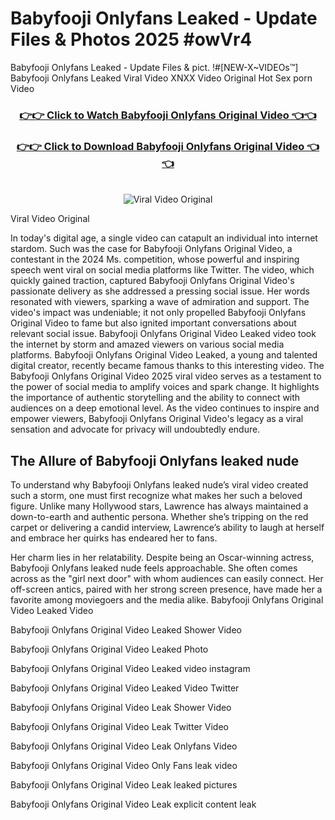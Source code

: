 # Babyfooji Onlyfans Leaked - Update Files & Photos 2025 #owVr4

Babyfooji Onlyfans Leaked - Update Files & pict. !#[NEW-X~VIDEOs™] Babyfooji Onlyfans Leaked Viral Video XNXX Video Original Hot Sex porn Video
<br>
<div align="center">
<h3><a href="https://links2leaks.com?utm_source=babyfooji&utm_medium=gitlong" rel="nofollow">👉👉 Click to Watch Babyfooji Onlyfans Original Video 👈👈</a></h3>
<h3><a href="https://links2leaks.com?utm_source=babyfooji&utm_medium=gitlong" rel="nofollow">👉👉 Click to Download Babyfooji Onlyfans Original Video 👈👈</a></h3>
<br>
<a href="https://links2leaks.com?utm_source=babyfooji&utm_medium=gitlong" rel="nofollow"><img src="https://i.ibb.co/Gkj2r4b/banner.png" alt="Viral Video Original" style="max-width: 100%; display: inline-block;" data-target="animated-image.originalImage"></a>
</div>

Viral Video Original

In today's digital age, a single video can catapult an individual into internet stardom. Such was the case for Babyfooji Onlyfans Original Video, a contestant in the 2024 Ms. competition, whose powerful and inspiring speech went viral on social media platforms like Twitter.
The video, which quickly gained traction, captured Babyfooji Onlyfans Original Video's passionate delivery as she addressed a pressing social issue. Her words resonated with viewers, sparking a wave of admiration and support. The video's impact was undeniable; it not only propelled Babyfooji Onlyfans Original Video to fame but also ignited important conversations about relevant social issue.
Babyfooji Onlyfans Original Video Leaked video took the internet by storm and amazed viewers on various social media platforms. Babyfooji Onlyfans Original Video Leaked, a young and talented digital creator, recently became famous thanks to this interesting video.
The Babyfooji Onlyfans Original Video 2025 viral video serves as a testament to the power of social media to amplify voices and spark change. It highlights the importance of authentic storytelling and the ability to connect with audiences on a deep emotional level. As the video continues to inspire and empower viewers, Babyfooji Onlyfans Original Video's legacy as a viral sensation and advocate for privacy will undoubtedly endure.

<h2>The Allure of Babyfooji Onlyfans leaked nude</h2>


To understand why Babyfooji Onlyfans leaked nude’s viral video created such a storm, one must first recognize what makes her such a beloved figure. Unlike many Hollywood stars, Lawrence has always maintained a down-to-earth and authentic persona. Whether she’s tripping on the red carpet or delivering a candid interview, Lawrence’s ability to laugh at herself and embrace her quirks has endeared her to fans.

Her charm lies in her relatability. Despite being an Oscar-winning actress, Babyfooji Onlyfans leaked nude feels approachable. She often comes across as the "girl next door" with whom audiences can easily connect. Her off-screen antics, paired with her strong screen presence, have made her a favorite among moviegoers and the media alike.
Babyfooji Onlyfans Original Video Leaked Video

Babyfooji Onlyfans Original Video Leaked Shower Video

Babyfooji Onlyfans Original Video Leaked Photo

Babyfooji Onlyfans Original Video Leaked video instagram

Babyfooji Onlyfans Original Video Leaked Video Twitter

Babyfooji Onlyfans Original Video Leak Shower Video

Babyfooji Onlyfans Original Video Leak Twitter Video

Babyfooji Onlyfans Original Video Leak Onlyfans Video

Babyfooji Onlyfans Original Video Only Fans leak video

Babyfooji Onlyfans Original Video Leak leaked pictures

Babyfooji Onlyfans Original Video Leak explicit content leak